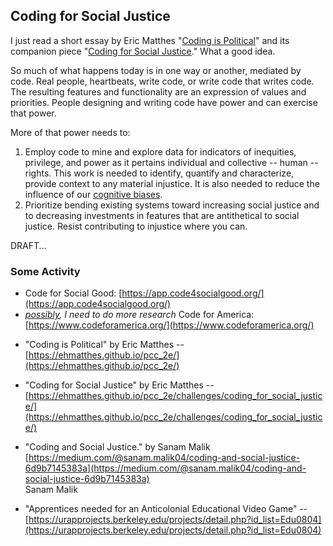 ## Coding for Social Justice  

I just read a short essay by Eric Matthes "[Coding is Political](https://ehmatthes.github.io/pcc_2e/)" and its companion piece "[Coding for Social Justice](https://ehmatthes.github.io/pcc_2e/challenges/coding_for_social_justice/)."  What a good idea.  

So much of what happens today is in one way or another, mediated by code.  Real people, heartbeats, write code, or write code that writes code.  The resulting features and functionality are an expression of values and priorities.  People designing and writing code have power and can exercise that power.  

More of that power needs to:
1. Employ code to mine and explore data for indicators of inequities, privilege, and power as it pertains individual and collective -- human -- rights.  This work is needed to identify, quantify and characterize, provide context to any material injustice.  It is also needed to reduce the influence of our [cognitive biases](https://upload.wikimedia.org/wikipedia/commons/6/65/Cognitive_bias_codex_en.svg).  
2. Prioritize bending existing systems toward increasing social justice and to decreasing investments in features that are antithetical to social justice.  Resist contributing to injustice where you can.  

DRAFT...

### Some Activity  
- Code for Social Good: [https://app.code4socialgood.org/](https://app.code4socialgood.org/)  
- *[possibly](https://www.codeforamerica.org/diversity), I need to do more research* Code for America: [https://www.codeforamerica.org/](https://www.codeforamerica.org/)  
* "Coding is Political" by Eric Matthes -- [https://ehmatthes.github.io/pcc_2e/](https://ehmatthes.github.io/pcc_2e/)  
* "Coding for Social Justice" by Eric Matthes -- [https://ehmatthes.github.io/pcc_2e/challenges/coding_for_social_justice/](https://ehmatthes.github.io/pcc_2e/challenges/coding_for_social_justice/)  
* "Coding and Social Justice." by Sanam Malik [https://medium.com/@sanam.malik04/coding-and-social-justice-6d9b7145383a](https://medium.com/@sanam.malik04/coding-and-social-justice-6d9b7145383a)  
Sanam Malik

* "Apprentices needed for an Anticolonial Educational Video Game" -- [https://urapprojects.berkeley.edu/projects/detail.php?id_list=Edu0804](https://urapprojects.berkeley.edu/projects/detail.php?id_list=Edu0804)  


